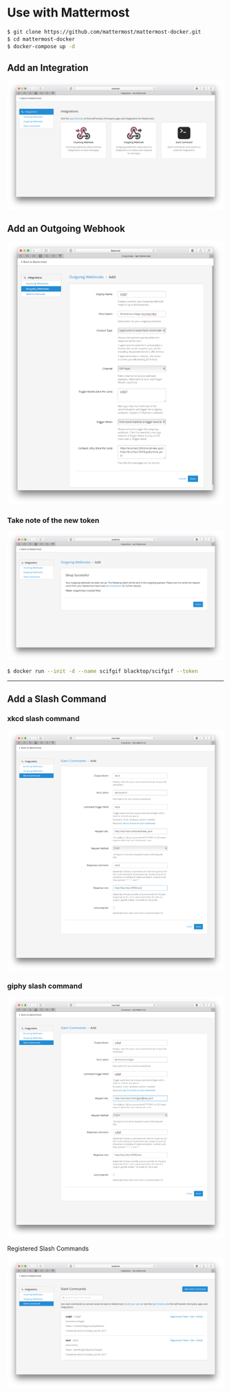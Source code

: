 Use with Mattermost
===================

```sh
$ git clone https://github.com/mattermost/mattermost-docker.git
$ cd mattermost-docker
$ docker-compose up -d
```

## Add an Integration

![add-integration](docs/imgs/add-integration.png)

## Add an Outgoing Webhook  

![outgoing-integration](docs/imgs/outgoing-integration.png)

### Take note of the new **token**  

![outgoing-token](docs/imgs/outgoing-token.png)

```sh
$ docker run --init -d --name scifgif blacktop/scifgif --token
```

---

## Add a Slash Command  

### xkcd slash command  

![xkcd-slash](docs/imgs/xkcd-slash.png)

### giphy slash command  

![giphy-slash](docs/imgs/giphy-slash.png)

Registered Slash Commands

![show-slashes](docs/imgs/show-slashes.png)
